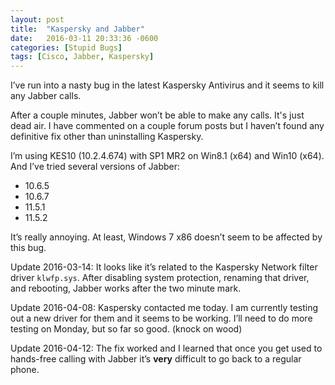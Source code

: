 ```yaml
---
layout: post
title:  "Kaspersky and Jabber"
date:   2016-03-11 20:33:36 -0600
categories: [Stupid Bugs]
tags: [Cisco, Jabber, Kaspersky]
---
```


I’ve run into a nasty bug in the latest Kaspersky Antivirus and it seems to kill any Jabber calls.

After a couple minutes, Jabber won’t be able to make any calls. It's just dead air. I have commented on a couple forum posts but I haven’t found any definitive fix other than uninstalling Kaspersky.

I’m using KES10 (10.2.4.674) with SP1 MR2 on Win8.1 (x64) and Win10 (x64). And I’ve tried several versions of Jabber:

* 10.6.5
* 10.6.7
* 11.5.1
* 11.5.2

It’s really annoying. At least, Windows 7 x86 doesn’t seem to be affected by this bug.

Update 2016-03-14: It looks like it’s related to the Kaspersky Network filter driver `klwfp.sys`. After disabling system protection, renaming that driver, and rebooting, Jabber works after the two minute mark.

Update 2016-04-08: Kaspersky contacted me today. I am currently testing out a new driver for them and it seems to be working. I’ll need to do more testing on Monday, but so far so good. (knock on wood)

Update 2016-04-12: The fix worked and I learned that once you get used to hands-free calling with Jabber it’s **very** difficult to go back to a regular phone.
